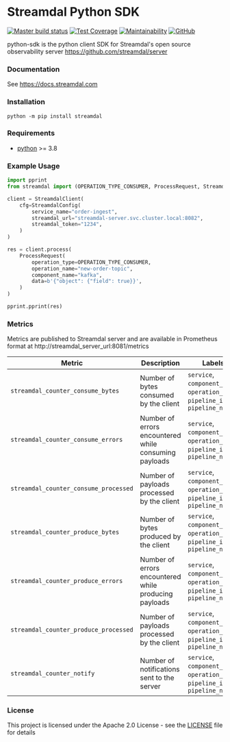# Streamdal Python SDK


[![Master build status](https://github.com/streamdal/python-sdk/actions/workflows/main.yml/badge.svg)](https://github.com/streamdal/python-sdk/actions/workflows/main.yml)
[![Test Coverage](https://api.codeclimate.com/v1/badges/75e54383c741bd7c1bca/test_coverage)](https://codeclimate.com/github/streamdal/python-sdk/test_coverage)
[![Maintainability](https://api.codeclimate.com/v1/badges/75e54383c741bd7c1bca/maintainability)](https://codeclimate.com/github/streamdal/python-sdk/maintainability)
[![GitHub](https://img.shields.io/github/license/streamdal/python-sdk)](https://github.com/streamdal/python-sdk)

python-sdk is the python client SDK for Streamdal's open source observability server https://github.com/streamdal/server

### Documentation

See https://docs.streamdal.com

### Installation
```
python -m pip install streamdal
```

### Requirements

* [python](https://www.python.org/) >= 3.8


### Example Usage

```python
import pprint
from streamdal import (OPERATION_TYPE_CONSUMER, ProcessRequest, StreamdalClient, StreamdalConfig)

client = StreamdalClient(
    cfg=StreamdalConfig(
        service_name="order-ingest",
        streamdal_url="streamdal-server.svc.cluster.local:8082",
        streamdal_token="1234",
    )
)

res = client.process(
    ProcessRequest(
        operation_type=OPERATION_TYPE_CONSUMER,
        operation_name="new-order-topic",
        component_name="kafka",
        data=b'{"object": {"field": true}}',
    )
)

pprint.pprint(res)
```

### Metrics

Metrics are published to Streamdal server and are available in Prometheus format at http://streamdal_server_url:8081/metrics

| Metric                                       | Description                                      | Labels                                                                        |
|----------------------------------------------|--------------------------------------------------|-------------------------------------------------------------------------------|
| `streamdal_counter_consume_bytes`     | Number of bytes consumed by the client     | `service`, `component_name`, `operation_name`, `pipeline_id`, `pipeline_name` |
| `streamdal_counter_consume_errors`    | Number of errors encountered while consuming payloads | `service`, `component_name`, `operation_name`, `pipeline_id`, `pipeline_name` |
| `streamdal_counter_consume_processed` | Number of payloads processed by the client | `service`, `component_name`, `operation_name`, `pipeline_id`, `pipeline_name` |
| `streamdal_counter_produce_bytes`     | Number of bytes produced by the client     | `service`, `component_name`, `operation_name`, `pipeline_id`, `pipeline_name` |
| `streamdal_counter_produce_errors`    | Number of errors encountered while producing payloads | `service`, `component_name`, `operation_name`, `pipeline_id`, `pipeline_name` |
| `streamdal_counter_produce_processed` | Number of payloads processed by the client | `service`, `component_name`, `operation_name`, `pipeline_id`, `pipeline_name` |
| `streamdal_counter_notify`            | Number of notifications sent to the server | `service`, `component_name`, `operation_name`, `pipeline_id`, `pipeline_name` |


### License

This project is licensed under the Apache 2.0 License - see the [LICENSE](LICENSE) file for details
